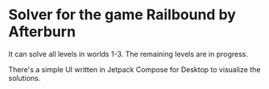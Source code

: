 # Solver for the game Railbound by Afterburn

It can solve all levels in worlds 1-3. The remaining levels are in progress.

There's a simple UI written in Jetpack Compose for Desktop to visualize the solutions.